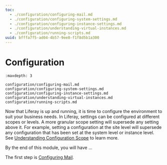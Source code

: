 ```yaml
---
toc:
  - ./configuration/configuring-mail.md
  - ./configuration/configuring-system-settings.md
  - ./configuration/configuring-instance-settings.md
  - ./configuration/understanding-virtual-instances.md
  - ./configuration/running-scripts.md
uuid: bfffa7f5-ad04-4b57-9ee8-f1f8d5b1a300
---
```

# Configuration

```{toctree}
:maxdepth: 3

configuration/configuring-mail.md
configuration/configuring-system-settings.md
configuration/configuring-instance-settings.md
configuration/understanding-virtual-instances.md
configuration/running-scripts.md
```

Now that Liferay is up and running, it is time to configure the environment to suit your business needs. In Liferay, settings can be configured at different scopes or levels. A more granular scope setting will supersede any setting above it. For example, setting a configuration at the site level will supersede any configuration that has been set at the system level or instance level. See [Understanding Configuration Scope](https://learn.liferay.com/dxp/latest/en/system-administration/configuring-liferay/understanding-configuration-scope.html) to learn more.

By the end of this module, you will have ...

The first step is [Configuring Mail](./configuration/configuring-mail.md).
